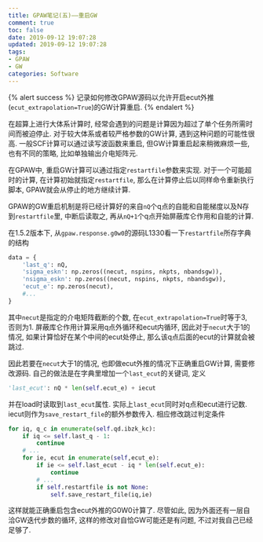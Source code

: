 ```yaml
---
title: GPAW笔记(五)——重启GW
comment: true
toc: false
date: 2019-09-12 19:07:28
updated: 2019-09-12 19:07:28
tags:
- GPAW
- GW
categories: Software
---
```


{% alert success %}
记录如何修改GPAW源码以允许开启ecut外推(`ecut_extrapolation=True`)的GW计算重启.
{% endalert %}
<!--more-->

在超算上进行大体系计算时, 经常会遇到的问题是计算因为超过了单个任务所需时间而被迫停止. 对于较大体系或者较严格参数的GW计算, 遇到这种问题的可能性很高. 一般SCF计算可以通过读写波函数来重启, 但GW计算重启起来稍微麻烦一些, 也有不同的策略, 比如单独输出介电矩阵元.

在GPAW中, 重启GW计算可以通过指定`restartfile`参数来实现. 对于一个可能超时的计算, 在计算初始就指定`restartfile`, 那么在计算停止后以同样命令重新执行脚本, GPAW就会从停止的地方继续计算.

GPAW的GW重启机制是将已经计算好的来自`nQ`个q点的自能和自能梯度以及N存到`restartfile`里, 中断后读取之, 再从`nQ+1`个q点开始屏蔽库仑作用和自能的计算.

在1.5.2版本下, 从`gpaw.response.g0w0`的源码L1330看一下`restartfile`所存字典的结构

```python
data = {
    'last_q': nQ,
    'sigma_eskn': np.zeros((necut, nspins, nkpts, nbandsgw)),
    'nsigma_eskn': np.zeros((necut, nspins, nkpts, nbandsgw)),
    'ecut_e': np.zeros(necut),
    #...
}
```

其中`necut`是指定的介电矩阵截断的个数, 在`ecut_extrapolation=True`时等于3, 否则为1. 屏蔽库仑作用计算采用q点外循环和ecut内循环, 因此对于`necut`大于1的情况, 如果计算恰好在某个中间的ecut处停止, 那么该q点后面的ecut的计算就会被跳过.

因此若要在`necut`大于1的情况, 也即做ecut外推的情况下正确重启GW计算, 需要修改源码. 自己的做法是在字典里增加一个`last_ecut`的关键词, 定义

```python
'last_ecut': nQ * len(self.ecut_e) + iecut
```

并在load时读取到`last_ecut`属性. 实际上`last_ecut`同时对q点和ecut进行记数. iecut则作为`save_restart_file`的额外参数传入. 相应修改跳过判定条件

```python
for iq, q_c in enumerate(self.qd.ibzk_kc):
    if iq <= self.last_q - 1:
        continue
    # ...
    for ie, ecut in enumerate(self,ecut_e):
        if ie <= self.last_ecut - iq * len(self.ecut_e):
            continue
        # ...
        if self.restartfile is not None:
            self.save_restart_file(iq,ie)
```

这样就能正确重启包含ecut外推的G0W0计算了. 尽管如此, 因为外面还有一层自洽GW迭代步数的循环, 这样的修改对自恰GW可能还是有问题, 不过对我自己已经足够了.
